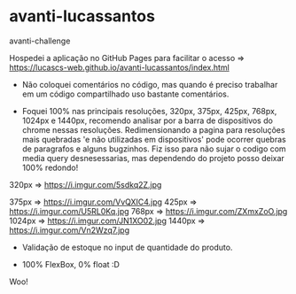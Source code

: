 # avanti-lucassantos
avanti-challenge

Hospedei a aplicação no GitHub Pages para facilitar o acesso => https://lucascs-web.github.io/avanti-lucassantos/index.html




- Não coloquei comentários no código, mas quando é preciso trabalhar em um código compartilhado uso bastante comentários.

- Foquei 100% nas principais resoluções, 320px, 375px, 425px, 768px, 1024px e 1440px, recomendo analisar por a barra de dispositivos do chrome nessas resoluções.
Redimensionando a pagina para resoluções mais quebradas 'e não utilizadas em dispositivos' pode ocorrer quebras de paragrafos e alguns bugzinhos. 
Fiz isso para não sujar o codigo com media query desnesessarias, mas dependendo do projeto posso deixar 100% redondo!

320px  =>  https://i.imgur.com/5sdkq2Z.jpg

375px  =>  https://i.imgur.com/VvQXIC4.jpg
425px  =>  https://i.imgur.com/U5RL0Kq.jpg
768px  =>  https://i.imgur.com/ZXmxZoO.jpg
1024px =>  https://i.imgur.com/JN1XO02.jpg
1440px =>  https://i.imgur.com/Vn2Wzq7.jpg

- Validação de estoque no input de quantidade do produto.

- 100% FlexBox, 0% float :D

Woo!
